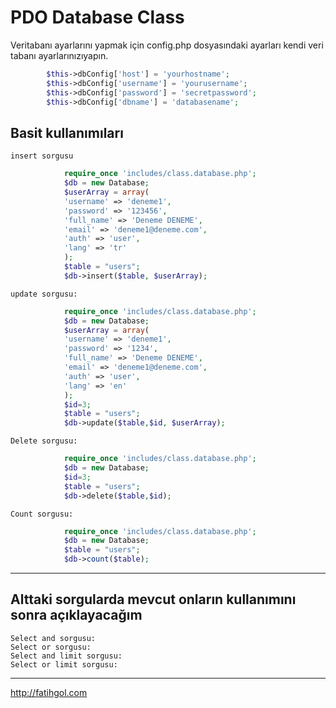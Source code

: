 PDO Database Class
=================

Veritabanı ayarlarını yapmak için config.php dosyasındaki ayarları kendi veri tabanı ayarlarınızıyapın.
```php
		$this->dbConfig['host'] = 'yourhostname';
        $this->dbConfig['username'] = 'yourusername';
        $this->dbConfig['password'] = 'secretpassword';
        $this->dbConfig['dbname'] = 'databasename';
```
Basit kullanımıları
-------------------
	insert sorgusu
```php
			require_once 'includes/class.database.php';
			$db = new Database;
			$userArray = array(
			'username' => 'deneme1',
			'password' => '123456',
			'full_name' => 'Deneme DENEME',
			'email' => 'deneme1@deneme.com',
			'auth' => 'user',
			'lang' => 'tr'
			);
			$table = "users";
			$db->insert($table, $userArray);
```
	update sorgusu:
```php
			require_once 'includes/class.database.php';
			$db = new Database;
			$userArray = array(
			'username' => 'deneme1',
			'password' => '1234',
			'full_name' => 'Deneme DENEME',
			'email' => 'deneme1@deneme.com',
			'auth' => 'user',
			'lang' => 'en'
			);
			$id=3;
			$table = "users";
			$db->update($table,$id, $userArray);
```
	Delete sorgusu:
```php
			require_once 'includes/class.database.php';
			$db = new Database;
			$id=3;
			$table = "users";
			$db->delete($table,$id);
```
	Count sorgusu:
```php
			require_once 'includes/class.database.php';
			$db = new Database;
			$table = "users";
			$db->count($table);
```
---------------
Alttaki sorgularda mevcut onların kullanımını sonra açıklayacağım
---------------
	Select and sorgusu:
	Select or sorgusu:
	Select and limit sorgusu:
	Select or limit sorgusu:
---------------
http://fatihgol.com
